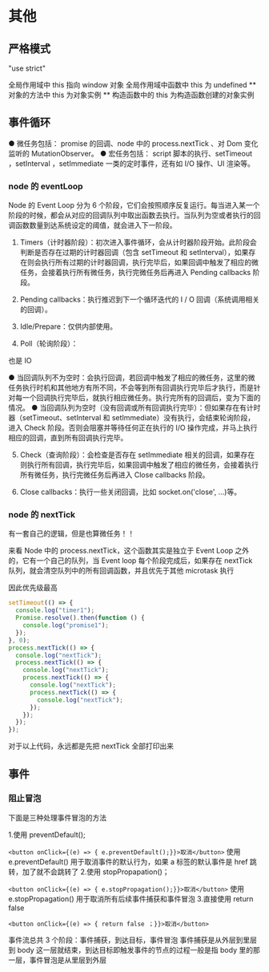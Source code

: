 # 其他

## 严格模式

"use strict"

全局作用域中 this 指向 window 对象
全局作用域中函数中 this 为 undefined \*\*
对象的方法中 this 为对象实例 \*\*
构造函数中的 this 为构造函数创建的对象实例

## 事件循环

● 微任务包括： promise 的回调、node 中的 process.nextTick 、对 Dom 变化监听的 MutationObserver。
● 宏任务包括： script 脚本的执行、setTimeout ，setInterval ，setImmediate 一类的定时事件，还有如 I/O 操作、UI 渲染等。

### node 的 eventLoop

Node 的 Event Loop 分为 6 个阶段，它们会按照顺序反复运行。每当进入某一个阶段的时候，都会从对应的回调队列中取出函数去执行。当队列为空或者执行的回调函数数量到达系统设定的阈值，就会进入下一阶段。

1. Timers（计时器阶段）：初次进入事件循环，会从计时器阶段开始。此阶段会判断是否存在过期的计时器回调（包含 setTimeout 和 setInterval），如果存在则会执行所有过期的计时器回调，执行完毕后，如果回调中触发了相应的微任务，会接着执行所有微任务，执行完微任务后再进入 Pending callbacks 阶段。

2. Pending callbacks：执行推迟到下一个循环迭代的 I / O 回调（系统调用相关的回调）。

3. Idle/Prepare：仅供内部使用。

4. Poll（轮询阶段）：

也是 IO

● 当回调队列不为空时：会执行回调，若回调中触发了相应的微任务，这里的微任务执行时机和其他地方有所不同，不会等到所有回调执行完毕后才执行，而是针对每一个回调执行完毕后，就执行相应微任务。执行完所有的回调后，变为下面的情况。
● 当回调队列为空时（没有回调或所有回调执行完毕）：但如果存在有计时器（setTimeout、setInterval 和 setImmediate）没有执行，会结束轮询阶段，进入 Check 阶段。否则会阻塞并等待任何正在执行的 I/O 操作完成，并马上执行相应的回调，直到所有回调执行完毕。

5. Check（查询阶段）：会检查是否存在 setImmediate 相关的回调，如果存在则执行所有回调，执行完毕后，如果回调中触发了相应的微任务，会接着执行所有微任务，执行完微任务后再进入 Close callbacks 阶段。

6. Close callbacks：执行一些关闭回调，比如 socket.on('close', ...)等。

### node 的 nextTick

有一套自己的逻辑，但是也算微任务！！

来看 Node 中的 process.nextTick，这个函数其实是独立于 Event Loop 之外的，它有一个自己的队列，当 Event loop 每个阶段完成后，如果存在 nextTick 队列，就会清空队列中的所有回调函数，并且优先于其他 microtask 执行

因此优先级最高

```js
setTimeout(() => {
  console.log("timer1");
  Promise.resolve().then(function () {
    console.log("promise1");
  });
}, 0);
process.nextTick(() => {
  console.log("nextTick");
  process.nextTick(() => {
    console.log("nextTick");
    process.nextTick(() => {
      console.log("nextTick");
      process.nextTick(() => {
        console.log("nextTick");
      });
    });
  });
});
```

对于以上代码，永远都是先把 nextTick 全部打印出来

## 事件

### 阻止冒泡

下面是三种处理事件冒泡的方法

1.使用 preventDefault();

`<button onClick={(e) => { e.preventDefault();}}>取消</button>`
使用 e.preventDefault()
用于取消事件的默认行为，如果 a 标签的默认事件是 href 跳转，加了就不会跳转了 2.使用 stopPropapation()；

`<button onClick={(e) => { e.stopPropagation();}}>取消</button>`
使用 e.stopPropagation()
用于取消所有后续事件捕获和事件冒泡 3.直接使用 return false

`<button onClick={(e) => { return false ；}}>取消</button>`

事件流总共 3 个阶段：事件捕获，到达目标，事件冒泡 事件捕获是从外层到里层到 body 这一层就结束，到达目标即触发事件的节点的过程一般是指 body 里的那一层，事件冒泡是从里层到外层
